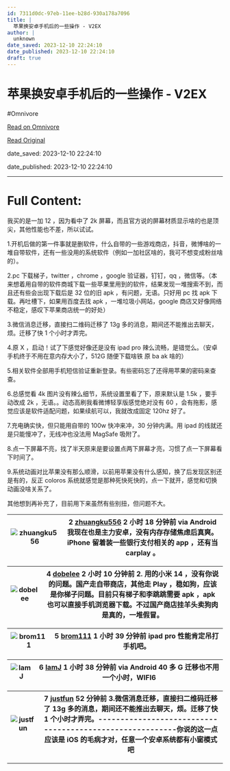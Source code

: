 ```yaml
---
id: 7311d0dc-97eb-11ee-b28d-930a178a7096
title: |
  苹果换安卓手机后的一些操作 - V2EX
author: |
  unknown
date_saved: 2023-12-10 22:24:10
date_published: 2023-12-10 22:24:10
draft: true
---
```


# 苹果换安卓手机后的一些操作 - V2EX
#Omnivore

[Read on Omnivore](https://omnivore.app/me/v-2-ex-18c577c18ec)

[Read Original](https://www.v2ex.com/t/999313)

date_saved: 2023-12-10 22:24:10

date_published: 2023-12-10 22:24:10

--- 

# Full Content: 

我买的是一加 12 ，因为看中了 2k 屏幕，而且官方说的屏幕材质显示啥的也是顶尖，其他性能也不差，所以试试。

1.开机后做的第一件事就是删软件，什么自带的一些游戏商店，抖音，微博啥的一堆自带软件，还有一些没用的系统软件（例如一加社区啥的，我可不想变成粉丝啥的）。

2.pc 下载梯子，twitter ，chrome ，google 验证器，钉钉，qq ，微信等。（本来想着用自带的软件商城下载一些苹果里用到的软件，结果发现一堆搜索不到，而且还有些会出现下载后是 32 位的旧 apk ，有问题，无语。只好用 pc 找 apk 下载。再吐槽下，如果用百度去找 apk ，一堆垃圾小网站，google 商店又好像网络不稳定，感叹下苹果商店统一的好处）

3.微信消息迁移，直接扫二维码迁移了 13g 多的消息，期间还不能推出去聊天，烦。迁移了快 1 个小时才弄完。

4.原 X ，启动！试了下感觉好像还是没有 ipad pro 辣么流畅，是错觉么。（安卓手机终于不用在意内存大小了，512G 随便下载啥铁 原 ba ak 啥的）

5.相关软件全部用手机短信验证重新登录。有些密码忘了还得用苹果的密码来查查。

6.总感觉看 4k 图片没有辣么细节，系统设置里看了下，原来默认是 1.5k ，要手动改成 2k ，无语。。动态高刷我看微博轻享版感觉绝对没有 60 ，会有拖影，感觉应该是软件适配问题，如果续航可以，我就改成固定 120hz 好了。

7.充电确实快，但只能用自带的 100w 快冲来冲，30 分钟内满。用 ipad 的线就还是只能慢冲了，无线冲也没法用 MagSafe 吸附了。

8.点一下屏幕不亮，找了半天原来是要设置点两下屏幕才亮，习惯了点一下屏幕看下时间了。

9.系统动画对比苹果没有那么顺滑，以前用苹果没有什么感知，换了后发现区别还是有的，反正 coloros 系统就感觉是那种死快死快的，点一下就开，感觉和切换动画没啥关系了。

其他想到再补充了，目前用下来虽然有些别扭，但问题不大。

| ![zhuangku556](https://proxy-prod.omnivore-image-cache.app/0x0,sht119m9oLbLfPpcEkKiTF57JX48IpPZWAYJTRC3Ss5Q/https://cdn.v2ex.com/avatar/5a72/1465/269545_normal.png?m=1691723354) | 2 **[zhuangku556](https://www.v2ex.com/member/zhuangku556)** 2 小时 18 分钟前 via Android 我现在也是主力安卓，没有内存存储焦虑后真爽。iPhone 留着装一些银行支付相关的 app ，还有当 carplay 。 |
| --------------------------------------------------------------------------------------------------------------------------------------------------------------------------------- | ------------------------------------------------------------------------------------------------------------------------------------------------- |

| ![dobelee](https://proxy-prod.omnivore-image-cache.app/0x0,sDb50WN6mMkiD6x2CpYXXIH40_yEiB-CvKn6M7OM7DP0/https://cdn.v2ex.com/gravatar/e72c1836a9a018f2d5eaceb1e164612b?s=48&d=retro) | 4 **[dobelee](https://www.v2ex.com/member/dobelee)** 2 小时 10 分钟前 2\. 用的小米 14 ，没有你说的问题。国产走自带商店，其他走 Play ，稳如狗，应该是你梯子问题。目前只有梯子和李跳跳需要 apk ，apk 也可以直接手机浏览器下载。不过国产商店挂羊头卖狗肉是真的，一堆假冒。 |
| ------------------------------------------------------------------------------------------------------------------------------------------------------------------------------------ | ----------------------------------------------------------------------------------------------------------------------------------------------------------------------------- |

| ![brom111](https://proxy-prod.omnivore-image-cache.app/0x0,sv-3U2v66zOiQm1H---i8hdQTPKeJ3qAFpkzHQKZOxzg/https://cdn.v2ex.com/gravatar/3e91232d7fb912a35bb3ab556eaacc37?s=48&d=retro) | 5 **[brom111](https://www.v2ex.com/member/brom111)** 1 小时 39 分钟前 ipad pro 性能肯定吊打手机吧。 |
| ------------------------------------------------------------------------------------------------------------------------------------------------------------------------------------ | ------------------------------------------------------------------------------------ |

| ![IamJ](https://proxy-prod.omnivore-image-cache.app/0x0,sT6PI98f6VlDr-j4hEbQdVjnw2Q43a79S_KREsN7acyk/https://cdn.v2ex.com/avatar/4c1a/79cb/104295_normal.png?m=1653222496) | 6 **[IamJ](https://www.v2ex.com/member/IamJ)** 1 小时 38 分钟前 via Android 40 多 G 迁移也不用一个小时，WIFI6 |
| -------------------------------------------------------------------------------------------------------------------------------------------------------------------------- | --------------------------------------------------------------------------------------------- |

| ![justfun](https://proxy-prod.omnivore-image-cache.app/0x0,sK44vzm-JgkWWns3PhJ-kXj8hg1hQdEJEaMirLPP0gGE/https://cdn.v2ex.com/avatar/cb9a/b442/155873_normal.png?m=1488800246) | 7 **[justfun](https://www.v2ex.com/member/justfun)** 52 分钟前 3.微信消息迁移，直接扫二维码迁移了 13g 多的消息，期间还不能推出去聊天，烦。迁移了快 1 个小时才弄完。\---------------------------------------------------------你说的这一点应该是 iOS 的毛病才对，任意一个安卓系统都有小窗模式吧 |
| ----------------------------------------------------------------------------------------------------------------------------------------------------------------------------- | ---------------------------------------------------------------------------------------------------------------------------------------------------------------------------------------------------------------- |

---

